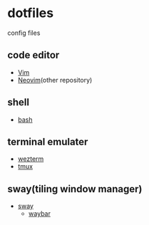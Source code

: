 # dotfiles 

config files

## code editor

- [Vim](./vim)
- [Neovim](https://github.com/aki-ph-chem/neovim-config)(other repository)

## shell 

- [bash](./bash)

## terminal emulater

- [wezterm](./wezterm)
- [tmux](./tmux)

## sway(tiling window manager)

- [sway](./sway)
    - [waybar](./sway/waybar)
